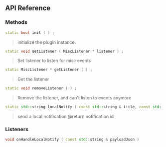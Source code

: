## API Reference

### Methods
```cpp
static bool init ( ) ;
```
>  initialize the plugin instance.

```cpp
static void setListener ( MiscListener * listener ) ;
```
> Set listener to listen for misc events

```cpp
static MiscListener * getListener ( ) ;
```
> Get the listener

```cpp
static void removeListener ( ) ;
```
> Remove the listener, and can't listen to events anymore

```cpp
static std::string localNotify ( const std::string & title, const std::string & content, int delaymisillensecond ) ;
```
> send a local notification
@return notification id

### Listeners
```cpp
void onHandleLocalNotify ( const std::string & payloadJson ) 
```


